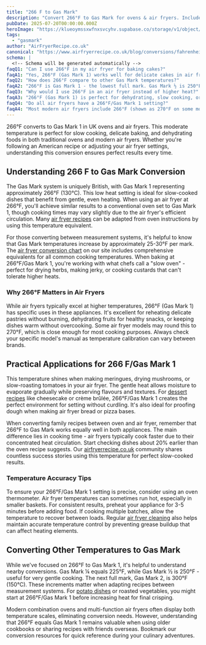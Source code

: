 ```yaml
---
title: "266 F to Gas Mark"
description: "Convert 266°F to Gas Mark for ovens & air fryers. Includes baking tips, temperature equivalents, and UK conversion charts for perfect cooking."
pubDate: 2025-07-20T00:00:00.000Z
heroImage: "https://klueoymssxwfnxsvcyhv.supabase.co/storage/v1/object/public/Shmucket/266-f-to-gas-mark.png"
tags:
  - "gasmark"
author: "AirFryerRecipe.co.uk"
canonical: "https://www.airfryerrecipe.co.uk/blog/conversions/fahrenheit-to-gas-mark/266-f-to-gas-mark"
schema: |
  <!-- Schema will be generated automatically -->
faqQ1: "Can I use 266°F in my air fryer for baking cakes?"
faqA1: "Yes, 266°F (Gas Mark 1) works well for delicate cakes in air fryers, especially cheesecakes or flourless varieties. Reduce standard baking times by 15-20% and use a cake barrel or silicone mould for best results."
faqQ2: "How does 266°F compare to other Gas Mark temperatures?"
faqA2: "266°F is Gas Mark 1 - the lowest full mark. Gas Mark ½ is 250°F, while Gas Mark 2 is 300°F. Each full Gas Mark increases by about 25-30°F for precise temperature control in cooking."
faqQ3: "Why would I use 266°F in an air fryer instead of higher heat?"
faqA3: "266°F (Gas Mark 1) is perfect for dehydrating, slow cooking, or reheating delicate items without drying them out. It's also ideal for proofing dough or keeping dishes warm without further cooking."
faqQ4: "Do all air fryers have a 266°F/Gas Mark 1 setting?"
faqA4: "Most modern air fryers include 266°F (shown as 270°F on some models), though basic units may start at 300°F. Check your manual - you can approximate by using the lowest setting and monitoring cooking progress."
---
```

<p>266°F converts to Gas Mark 1 in UK ovens and air fryers. This moderate temperature is perfect for slow cooking, delicate baking, and dehydrating foods in both traditional ovens and modern air fryers. Whether you're following an American recipe or adjusting your air fryer settings, understanding this conversion ensures perfect results every time.</p>

<h2>Understanding 266 F to Gas Mark Conversion</h2>
<p>The Gas Mark system is uniquely British, with Gas Mark 1 representing approximately 266°F (130°C). This low heat setting is ideal for slow-cooked dishes that benefit from gentle, even heating. When using an air fryer at 266°F, you'll achieve similar results to a conventional oven set to Gas Mark 1, though cooking times may vary slightly due to the air fryer's efficient circulation. Many <a href=https://www.airfryerrecipe.co.uk/recipes>air fryer recipes</a> can be adapted from oven instructions by using this temperature equivalent.</p>

<p>For those converting between measurement systems, it's helpful to know that Gas Mark temperatures increase by approximately 25-30°F per mark. The <a href=https://www.airfryerrecipe.co.uk/air-fryer-conversion-chart>air fryer conversion chart</a> on our site includes comprehensive equivalents for all common cooking temperatures. When baking at 266°F/Gas Mark 1, you're working with what chefs call a "slow oven" - perfect for drying herbs, making jerky, or cooking custards that can't tolerate higher heats.</p>

<h3>Why 266°F Matters in Air Fryers</h3>
<p>While air fryers typically excel at higher temperatures, 266°F (Gas Mark 1) has specific uses in these appliances. It's excellent for reheating delicate pastries without burning, dehydrating fruits for healthy snacks, or keeping dishes warm without overcooking. Some air fryer models may round this to 270°F, which is close enough for most cooking purposes. Always check your specific model's manual as temperature calibration can vary between brands.</p>

<h2>Practical Applications for 266 F/Gas Mark 1</h2>
<p>This temperature shines when making meringues, drying mushrooms, or slow-roasting tomatoes in your air fryer. The gentle heat allows moisture to evaporate gradually while preserving flavours and textures. For <a href=https://www.airfryerrecipe.co.uk/recipe-category/dessert>dessert recipes</a> like cheesecake or crème brûlée, 266°F/Gas Mark 1 creates the perfect environment for setting without curdling. It's also ideal for proofing dough when making air fryer bread or pizza bases.</p>

<p>When converting family recipes between oven and air fryer, remember that 266°F to Gas Mark works equally well in both appliances. The main difference lies in cooking time - air fryers typically cook faster due to their concentrated heat circulation. Start checking dishes about 20% earlier than the oven recipe suggests. Our <a href=https://www.airfryerrecipe.co.uk>airfryerrecipe.co.uk</a> community shares countless success stories using this temperature for perfect slow-cooked results.</p>

<h3>Temperature Accuracy Tips</h3>
<p>To ensure your 266°F/Gas Mark 1 setting is precise, consider using an oven thermometer. Air fryer temperatures can sometimes run hot, especially in smaller baskets. For consistent results, preheat your appliance for 3-5 minutes before adding food. If cooking multiple batches, allow the temperature to recover between loads. Regular <a href=https://www.airfryerrecipe.co.uk/air-fryer-cleaner>air fryer cleaning</a> also helps maintain accurate temperature control by preventing grease buildup that can affect heating elements.</p>

<h2>Converting Other Temperatures to Gas Mark</h2>
<p>While we've focused on 266°F to Gas Mark 1, it's helpful to understand nearby conversions. Gas Mark ¼ equals 225°F, while Gas Mark ½ is 250°F - useful for very gentle cooking. The next full mark, Gas Mark 2, is 300°F (150°C). These increments matter when adapting recipes between measurement systems. For <a href=https://www.airfryerrecipe.co.uk/recipe-category/potatoes>potato dishes</a> or roasted vegetables, you might start at 266°F/Gas Mark 1 before increasing heat for final crisping.</p>

<p>Modern combination ovens and multi-function air fryers often display both temperature scales, eliminating conversion needs. However, understanding that 266°F equals Gas Mark 1 remains valuable when using older cookbooks or sharing recipes with friends overseas. Bookmark our conversion resources for quick reference during your culinary adventures.</p>
